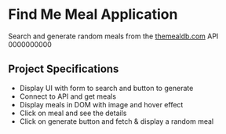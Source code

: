 # Find Me Meal Application

Search and generate random meals from the [themealdb.com](https://www.themealdb.com) API 0000000000

## Project Specifications

- Display UI with form to search and button to generate
- Connect to API and get meals
- Display meals in DOM with image and hover effect
- Click on meal and see the details
- Click on generate button and fetch & display a random meal
